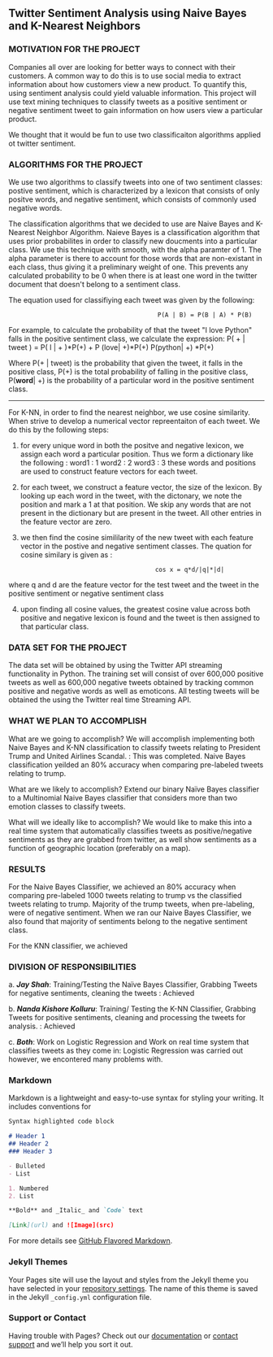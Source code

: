 ## Twitter Sentiment Analysis using Naive Bayes and K-Nearest Neighbors

### MOTIVATION FOR THE PROJECT
Companies all over are looking for better ways to connect with their customers. A common way to do this is to use social media to extract information about how customers view a new product. To quantify this, using sentiment analysis could yield valuable information. This project will use text mining techniques to classify tweets as a positive sentiment or negative sentiment tweet to gain information on how users view a particular product. 

We thought that it would be fun to use two classificaiton algorithms applied ot twitter sentiment.

### ALGORITHMS FOR THE PROJECT

We use two algorithms to classify tweets into one of two sentiment classes: postive sentiment, which is characterized by a lexicon that consists of only positve words, and negative sentiment, which consists of commonly used negative words.

The classification algorithms that we decided to use are Naive Bayes and K-Nearest Neighbor Algorithm.
Naieve Bayes is a classification algorithm that uses prior probabilites in order to classify new doucments into a particular class. We use this technique with smooth, with the alpha paramter of 1. The alpha parameter is there to account for those words that are non-existant in each class, thus giving it a preliminary weight of one. This prevents any calculated probability to be 0 when there is at least one word in the twitter document that doesn't belong to a sentiment class. 

The equation used for classifiying each tweet was given by the following: 

                                             P(A | B) = P(B | A) * P(B)
                                              
 For example, to calculate the probability of that the tweet "I love Python" falls in the positive sentiment class, we 
 calculate the expression:   P( + | tweet ) = P( I | + )*P(+) + P (love| +)*P(+)  P(python| +) *P(+)
 
Where P(+ | tweet) is the probability that given the tweet, it falls in the positive class, P(+) is the total probability of falling in the positive class, P(**word**| +) is the probability of a particular word in the positive sentiment class. 
  
-------------------------------
For K-NN, in order to find the nearest neighbor, we use cosine similarity. When strive to develop a numerical vector repreentaiton of each tweet. We do this by the following steps:

1) for every unique word in both the positve and negative lexicon, we assign each word a particular position. Thus we form a dictionary like the following :
                            word1 : 1
                            word2 : 2
                            word3 : 3
these words and positions are used to construct feature vectors for each tweet.

2) for each tweet, we construct a feature vector, the size of the lexicon. By looking up each word in the tweet, with the dictonary, we note the position and mark a 1 at that position. We skip any words that are not present in the dictionary but are present in the tweet. All other entries in the feature vector are zero.

3) we then find the cosine simililarity of the new tweet with each feature vector in the postive and negative sentiment classes. The quation for cosine similary is given as : 

                                            cos x = q*d/|q|*|d|
                                            
where q and d are the feature vector for the test tweet and the tweet in the positive sentiment or negative sentiment class

4) upon finding all cosine values, the greatest cosine value across both positive and negative lexicon is found and the tweet is then assigned to that particular class. 

### DATA SET FOR THE PROJECT

The data set will be obtained by using the Twitter API streaming functionality in Python. The training set will consist of over 600,000 positive tweets as well as 600,000 negative tweets obtained by tracking common positive and negative words as well as emoticons. All testing tweets will be obtained the using the Twitter real time Streaming API.

### WHAT WE PLAN TO ACCOMPLISH

What are we going to accomplish? We will accomplish implementing both Naive Bayes and K-NN classification to classify tweets relating to President Trump and United Airlines Scandal. : This was completed. Naive Bayes classification yeilded an 80% accuracy when comparing pre-labeled tweets relating to trump. 

What are we likely to accomplish? Extend our binary Naïve Bayes classifier to a Multinomial Naive Bayes classifier that considers more than two emotion classes to classify tweets. 

What will we ideally like to accomplish? 
We would like to make this into a real time system that automatically classifies tweets as positive/negative sentiments as they are grabbed from twitter, as well show sentiments as a function of geographic location (preferably on a map). 

### RESULTS 

For the Naive Bayes Classifier, we achieved an 80% accuracy when comparing pre-labeled 1000 tweets relating to trump vs the classified tweets relating to trump. Majority of the trump tweets, when pre-labeling, were of negative sentiment. When we ran our Naive Bayes Classifier, we also found that majority of sentiments belong to the negative sentiment class. 

For the KNN classifier, we achieved

### DIVISION OF RESPONSIBILITIES
a.	***Jay Shah***: Training/Testing the Naïve Bayes Classifier, Grabbing Tweets for negative sentiments, cleaning the tweets : Achieved

b.	***Nanda Kishore Kolluru***: Training/ Testing the K-NN Classifier, Grabbing Tweets for positive sentiments, cleaning and processing the tweets for analysis. : Achieved

c.	***Both***: Work on Logistic Regression and Work on real time system that classifies tweets as they come in: Logistic Regression was carried out however, we encontered many problems with. 

### Markdown

Markdown is a lightweight and easy-to-use syntax for styling your writing. It includes conventions for 

```markdown
Syntax highlighted code block

# Header 1
## Header 2
### Header 3

- Bulleted
- List

1. Numbered
2. List

**Bold** and _Italic_ and `Code` text

[Link](url) and ![Image](src)
```

For more details see [GitHub Flavored Markdown](https://guides.github.com/features/mastering-markdown/).

### Jekyll Themes

Your Pages site will use the layout and styles from the Jekyll theme you have selected in your [repository settings](https://github.com/shahjay3/Logistic-Regression-Page/settings). The name of this theme is saved in the Jekyll `_config.yml` configuration file.

### Support or Contact

Having trouble with Pages? Check out our [documentation](https://help.github.com/categories/github-pages-basics/) or [contact support](https://github.com/contact) and we’ll help you sort it out.
